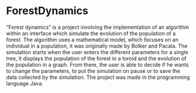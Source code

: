 # ForestDynamics
“Forest dynamics” is a project involving the implementation of an algorithm within an interface which simulate the evolution of the population of a forest. The algorithm uses a mathematical model, which focuses on an individual in a population, it was originally made by Bolker and Pacala. The simulation starts when the user enters the different parameters for a single tree, it displays the population of the forest in a toroid and the evolution of the population in a graph. From there, the user is able to decide if he wants to change the parameters, to put the simulation on pause or to save the data collected by the simulation. The project was made in the programming language Java.
